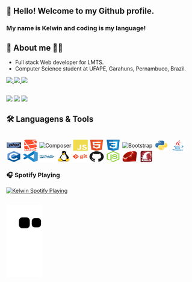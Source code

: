 ## 👋 Hello! Welcome to my Github profile.
### My name is Kelwin and coding is my language!

## 🤔 About me 🏳️‍🌈
- Full stack Web developer for LMTS.
- Computer Science student at UFAPE, Garahuns, Pernambuco, Brazil.

<div>
  <a href="https://github.com/KelwinJonas">
    <img height="180em" src="https://github-readme-stats.vercel.app/api?username=KelwinJonas&show_icons=true&theme=omni&include_all_commits=true&count_private=true"/>
    <img height="180em" src="https://github-readme-stats.vercel.app/api/top-langs/?username=KelwinJonas&layout=compact&langs_count=7&theme=omni"/>
    <img height="280em" src="https://github-profile-trophy.vercel.app/?username=KelwinJonas&hide=issues,stars&theme=radical"/>
   </a>
</div>

##
<div>
  <a href="https://www.linkedin.com/in/kelwin-jonas-1b8656214/" target="_blank"><img src="https://img.shields.io/badge/-LinkedIn-%230077B5?style=for-the-badge&logo=linkedin&logoColor=white" target="_blank"></a>
  <a href = "mailto:kelwinjonas@gmail.com"><img src="https://img.shields.io/badge/-Gmail-%23333?style=for-the-badge&logo=gmail&logoColor=white" target="_blank"></a>
  <a href="https://www.instagram.com/kelwinjonas/" target="_blank"><img src="https://img.shields.io/badge/-Instagram-%23E4405F?style=for-the-badge&logo=instagram&logoColor=white" target="_blank"></a>
</div>

  
## 🛠 Languagens & Tools
<div style="display: inline_block"><br>
  
  <img align="center" alt="Php" height="30" width="40" src="https://raw.githubusercontent.com/devicons/devicon/master/icons/php/php-original.svg"/>
  <img align="center" alt="Laravel" height="30" width="40" src="https://raw.githubusercontent.com/devicons/devicon/master/icons/laravel/laravel-plain-wordmark.svg"/>
  <img align="center" alt="Composer" height="30" width="40" src="https://cdn.jsdelivr.net/gh/devicons/devicon/icons/composer/composer-original.svg"/>
  <img align="center" alt="Js" height="30" width="40" src="https://raw.githubusercontent.com/devicons/devicon/master/icons/javascript/javascript-plain.svg"> 
  <img align="center" alt="HTML" height="30" width="40" src="https://raw.githubusercontent.com/devicons/devicon/master/icons/html5/html5-original.svg"/>
  <img align="center" alt="CSS" height="30" width="40" src="https://raw.githubusercontent.com/devicons/devicon/master/icons/css3/css3-original.svg"/>
  <img align="center" alt="Bootstrap" height="30" width="40" src="https://cdn.jsdelivr.net/gh/devicons/devicon/icons/bootstrap/bootstrap-original-wordmark.svg"/>
  <img align="center" alt="Python" height="30" width="40" src="https://raw.githubusercontent.com/devicons/devicon/master/icons/python/python-original.svg"/>
  <img align="center" alt="Java" height="30" width="40" src="https://raw.githubusercontent.com/devicons/devicon/master/icons/java/java-original.svg"/>
  <img align="center" alt="C" height="30" width="40" src="https://raw.githubusercontent.com/devicons/devicon/master/icons/c/c-original.svg"/>
  <img align="center" alt="Vscode" height="30" width="40" src="https://raw.githubusercontent.com/devicons/devicon/master/icons/vscode/vscode-original.svg"/>
  <img align="center" alt="Trello" height="30" width="40" src="https://raw.githubusercontent.com/devicons/devicon/master/icons/trello/trello-plain-wordmark.svg"/>
  <img align="center" alt="Linux" height="30" width="40" src="https://raw.githubusercontent.com/devicons/devicon/master/icons/linux/linux-original.svg"/>
  <img align="center" alt="Git" height="30" width="40" src="https://raw.githubusercontent.com/devicons/devicon/master/icons/git/git-plain-wordmark.svg"/>
  <img align="center" alt="Github" height="30" width="40" src="https://raw.githubusercontent.com/devicons/devicon/master/icons/github/github-original.svg"/>
  <img align="center" alt="Node" height="30" width="40" src="https://raw.githubusercontent.com/devicons/devicon/master/icons/nodejs/nodejs-original.svg"/>
  <img align="center" alt="Ruby" height="30" width="40" src="https://raw.githubusercontent.com/devicons/devicon/master/icons/ruby/ruby-original.svg"/>
  <img align="center" alt="Rails" height="30" width="40" src="https://raw.githubusercontent.com/devicons/devicon/master/icons/rails/rails-original-wordmark.svg"/>
          
</div>

### 🎧 Spotify Playing
[<img src="https://spotify-playing-kelwinjonas.vercel.app/api/now-playing" alt="Kelwin Spotify Playing" width="350" />](https://open.spotify.com/user/31znrr7en3gxpfc5pbajicbriiqy)

 ##
<div> 
 
  ![Snake animation](https://github.com/KelwinJonas/KelwinJonas/blob/output/github-contribution-grid-snake.svg)
 
</div>
